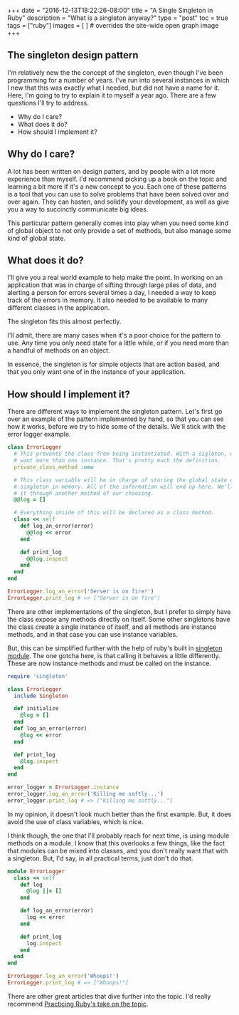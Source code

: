 +++
date = "2016-12-13T18:22:26-08:00"
title = "A Single Singleton in Ruby"
description = "What is a singleton anyway?"
type = "post"
toc = true
tags = ["ruby"]
images = [ ] # overrides the site-wide open graph image
+++

## The singleton design pattern

I'm relatively new the the concept of the singleton, even though I've been programming for a number of years. I've run into several instances in which I new that this was exactly what I needed, but did not have a name for it. Here, I'm going to try to explain it to myself a year ago. There are a few questions I'll try to address.

- Why do I care?
- What does it do?
- How should I implement it?

## Why do I care?
A lot has been written on design patters, and by people with a lot more experience than myself. I'd recommend picking up a book on the topic and learning a bit more if it's a new concept to you. Each one of these patterns is a tool that you can use to solve problems that have been solved over and over again. They can hasten, and solidify your development, as well as give you a way to succinctly communicate big ideas.

This particular pattern generally comes into play when you need some kind of global object to not only provide a set of methods, but also manage some kind of global state.

## What does it do?

I'll give you a real world example to help make the point. In working on an application that was in charge of sifting through large piles of data, and alerting a person for errors several times a day, I needed a way to keep track of the errors in memory. It also needed to be available to many different classes in the application.

The singleton fits this almost perfectly.

I'll admit, there are many cases when it's a poor choice for the pattern to use. Any time you only need state for a little while, or if you need more than a handful of methods on an object.

In essence, the singleton is for simple objects that are action based, and that you only want one of in the instance of your application.

## How should I implement it?

There are different ways to implement the singleton pattern. Let's first go over an example of the pattern implemented by hand, so that you can see how it works, before we try to hide some of the details. We'll stick with the error logger example.

```ruby
class ErrorLogger
  # This prevents the class from being instantiated. With a sigleton, we don't
  # want more than one instance. That's pretty much the definition.
  private_class_method :new

  # This class variable will be in charge of storing the global state of our
  # singleton in memory. All of the information will end up here. We'll access
  # it through another method of our choosing.
  @@log = []

  # Everything inside of this will be declared as a class method.
  class << self
    def log_an_error(error)
      @@log << error
    end

    def print_log
      @@log.inspect
    end
  end
end

ErrorLogger.log_an_error('Server is on fire!')
ErrorLogger.print_log # => ["Server is on fire"]
```

There are other implementations of the singleton, but I prefer to simply have the class expose any methods directly on itself. Some other singletons have the class create a single instance of itself, and all methods are instance methods, and in that case you can use instance variables.

But, this can be simplified further with the help of ruby's built in [singleton module](https://ruby-doc.org/stdlib-2.3.0/libdoc/singleton/rdoc/Singleton.html). The one gotcha here, is that calling it behaves a little differently. These are now instance methods and must be called on the instance.

```ruby
require 'singleton'

class ErrorLogger
  include Singleton

  def initialize
    @log = []
  end
  def log_an_error(error)
    @log << error
  end

  def print_log
    @log.inspect
  end
end

error_logger = ErrorLogger.instance
error_logger.log_an_error('Killing me softly...')
error_logger.print_log # => ["Killing me softly..."]
```

In my opinion, it doesn't look much better than the first example. But, it does avoid the use of class variables, which is nice.

I think though, the one that I'll probably reach for next time, is using module methods on a module. I know that this overlooks a few things, like the fact that modules can be mixed into classes, and you don't really want that with a singleton. But, I'd say, in all practical terms, just don't do that.

```ruby
module ErrorLogger
  class << self
    def log
      @log ||= []
    end

    def log_an_error(error)
      log << error
    end

    def print_log
      log.inspect
    end
  end
end

ErrorLogger.log_an_error('Whoops!')
ErrorLogger.print_log # => ["Whoops!"]
```

There are other great articles that dive further into the topic. I'd really recommend [Practicing Ruby's take on the topic](http://practicingruby.com/articles/ruby-and-the-singleton-pattern-dont-get-along).
